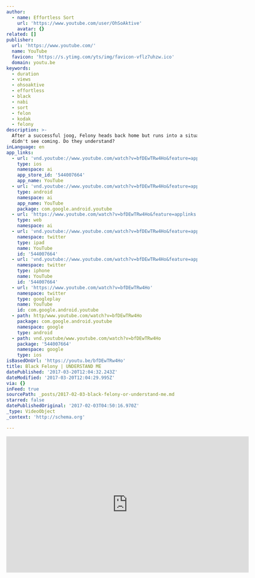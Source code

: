 ```yaml
---
author:
  - name: Effortless Sort
    url: 'https://www.youtube.com/user/OhSoAktive'
    avatar: {}
related: []
publisher:
  url: 'https://www.youtube.com/'
  name: YouTube
  favicon: 'https://s.ytimg.com/yts/img/favicon-vflz7uhzw.ico'
  domain: youtu.be
keywords:
  - duration
  - views
  - ohsoaktive
  - effortless
  - black
  - nabi
  - sort
  - felon
  - kodak
  - felony
description: >-
  After a successful joog, Felony heads back home but runs into a situation he
  didn't see coming. Do they understand?
inLanguage: en
app_links:
  - url: 'vnd.youtube://www.youtube.com/watch?v=bfDEwTRw4Ho&feature=applinks'
    type: ios
    namespace: ai
    app_store_id: '544007664'
    app_name: YouTube
  - url: 'vnd.youtube://www.youtube.com/watch?v=bfDEwTRw4Ho&feature=applinks'
    type: android
    namespace: ai
    app_name: YouTube
    package: com.google.android.youtube
  - url: 'https://www.youtube.com/watch?v=bfDEwTRw4Ho&feature=applinks'
    type: web
    namespace: ai
  - url: 'vnd.youtube://www.youtube.com/watch?v=bfDEwTRw4Ho&feature=applinks'
    namespace: twitter
    type: ipad
    name: YouTube
    id: '544007664'
  - url: 'vnd.youtube://www.youtube.com/watch?v=bfDEwTRw4Ho&feature=applinks'
    namespace: twitter
    type: iphone
    name: YouTube
    id: '544007664'
  - url: 'https://www.youtube.com/watch?v=bfDEwTRw4Ho'
    namespace: twitter
    type: googleplay
    name: YouTube
    id: com.google.android.youtube
  - path: http/www.youtube.com/watch?v=bfDEwTRw4Ho
    package: com.google.android.youtube
    namespace: google
    type: android
  - path: vnd.youtube/www.youtube.com/watch?v=bfDEwTRw4Ho
    package: '544007664'
    namespace: google
    type: ios
isBasedOnUrl: 'https://youtu.be/bfDEwTRw4Ho'
title: Black Felony | UNDERSTAND ME
datePublished: '2017-03-20T12:04:32.243Z'
dateModified: '2017-03-20T12:04:29.995Z'
via: {}
inFeed: true
sourcePath: _posts/2017-02-03-black-felony-or-understand-me.md
starred: false
datePublishedOriginal: '2017-02-03T04:50:16.970Z'
_type: VideoObject
_context: 'http://schema.org'

---
```

<iframe src="https://cdn.embedly.com/widgets/media.html?src=https%3A%2F%2Fwww.youtube.com%2Fembed%2FbfDEwTRw4Ho%3Ffeature%3Doembed&amp;url=http%3A%2F%2Fwww.youtube.com%2Fwatch%3Fv%3DbfDEwTRw4Ho&amp;image=https%3A%2F%2Fi.ytimg.com%2Fvi%2FbfDEwTRw4Ho%2Fhqdefault.jpg&amp;key=b7d04c9b404c499eba89ee7072e1c4f7&amp;type=text%2Fhtml&amp;schema=youtube" width="640" height="360" scrolling="no" frameborder="0" allowfullscreen="" style=""></iframe>